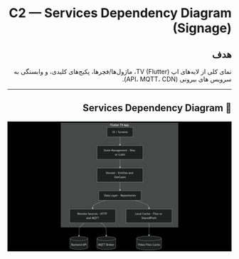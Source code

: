 <div dir="rtl">

# C2 — Services Dependency Diagram (Signage)

## هدف
نمای کلی از لایه‌های اپ TV (Flutter)، ماژول‌ها/فچرها، پکیج‌های کلیدی، و وابستگی به سرویس‌ های بیرونی (API، MQTT، CDN).

---


## 🔗 Services Dependency Diagram

![Services Dependency Diagram](images/Services_Dependency_Diagram.png)

</div>